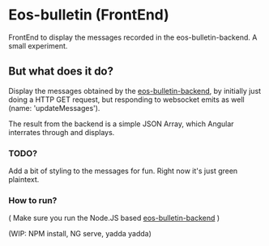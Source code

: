 # Eos-bulletin (FrontEnd)
FrontEnd to display the messages recorded in the eos-bulletin-backend. A small experiment.

## But what does it do?
Display the messages obtained by the [eos-bulletin-backend](https://github.com/goblinbot/eos-bulletin-backend), by initially just doing a HTTP GET request, but responding to websocket emits as well (name: 'updateMessages').

The result from the backend is a simple JSON Array, which Angular interrates through and displays.

### TODO?
Add a bit of styling to the messages for fun. Right now it's just green plaintext.

### How to run?
( Make sure you run the Node.JS based [eos-bulletin-backend](https://github.com/goblinbot/eos-bulletin-backend) )

(WIP: NPM install, NG serve, yadda yadda)
